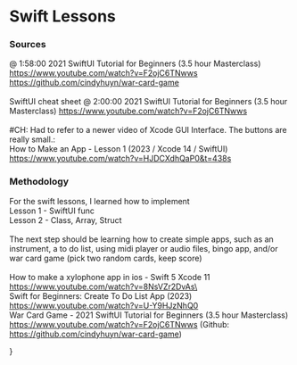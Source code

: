 

# Swift Lessons

### Sources

@ 1:58:00 2021 SwiftUI Tutorial for 
Beginners (3.5 hour Masterclass) 
https://www.youtube.com/watch?v=F2ojC6TNwws
\
https://github.com/cindyhuyn/war-card-game 
\
\
SwiftUI cheat sheet @ 2:00:00  2021 
SwiftUI Tutorial for Beginners (3.5 
hour Masterclass) 
https://www.youtube.com/watch?v=F2ojC6TNwws 
\
\
#CH: Had to refer to a newer video of 
Xcode GUI Interface. The buttons are 
really small.:\
How to Make an App - Lesson 1 (2023 / 
Xcode 14 / SwiftUI) 
https://www.youtube.com/watch?v=HJDCXdhQaP0&t=438s

### Methodology

For the swift lessons, I learned how 
to implement \
Lesson 1 - SwiftUI func\
Lesson 2 - Class, Array, Struct\
\
The next step should be learning how 
to create simple apps, such as an 
instrument, a to do list, using midi 
player or audio files, bingo app, 
and/or war card game (pick two random 
cards, keep score)\
\
How to make a xylophone app in ios - 
Swift 5 Xcode 11 
https://www.youtube.com/watch?v=8NsVZr2DvAs\
\
Swift for Beginners: Create To Do List 
App (2023) 
https://www.youtube.com/watch?v=U-Y9HJzNhQ0
\
War Card Game - 2021 SwiftUI Tutorial 
for Beginners (3.5 hour Masterclass) 
https://www.youtube.com/watch?v=F2ojC6TNwws 
(Github: 
https://github.com/cindyhuyn/war-card-game)

}
